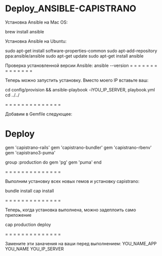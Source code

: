 # Deploy_ANSIBLE-CAPISTRANO

Установка Ansible на Mac OS:

  brew install ansible

Установка Ansible на Ubuntu:

  sudo apt-get install software-properties-common
  sudo apt-add-repository ppa:ansible/ansible
  sudo apt-get update
  sudo apt-get install ansible

Проверка установленной версии Ansible:
  ansible --version
=   =   =   =   =   =   =   =   =   =   =   =   =   =

Теперь можно запустить установку. Вместо моего IP вставьте ваш:

  cd config/provision && ansible-playbook -iYOU_IP_SERVER, playbook.yml
  cd ../../

=   =   =   =   =   =   =   =   =   =   =   =   =   =

Добавим в Gemfile следующее:

# Deploy
gem 'capistrano-rails'
gem 'capistrano-bundler'
gem 'capistrano-rbenv'
gem 'capistrano3-puma'

group :production do
  gem 'pg'
  gem 'puma'
end

=   =   =   =   =   =   =   =   =   =   =   =   =   =

Выполним установку всех новых гемов и установку capistrano:

  bundle install
  cap install

=   =   =   =   =   =   =   =   =   =   =   =   =   =

Теперь, когда установка выполнена, можно задеплоить само приложение

  cap production deploy

=   =   =   =   =   =   =   =   =   =   =   =   =   =

Замените эти заначения на ваши перед выполнением:
  YOU_NAME_APP
  YOU_NAME
  YOU_IP_SERVER
